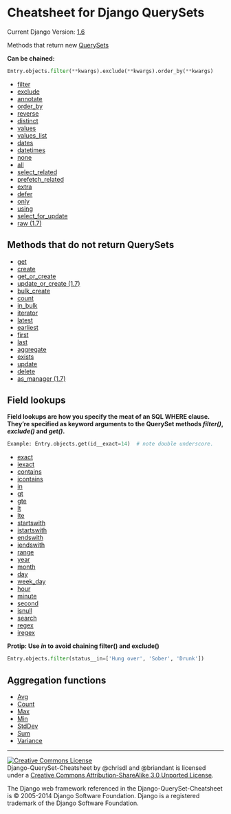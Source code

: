 # Cheatsheet for Django QuerySets
Current Django Version: [1.6](https://docs.djangoproject.com/en/1.7/ref/models/querysets/)

Methods that return new [QuerySets](https://docs.djangoproject.com/en/1.7/ref/models/querysets/#methods-that-return-new-querysets)

**Can be chained:**

````python
Entry.objects.filter(**kwargs).exclude(**kwargs).order_by(**kwargs)
````

 * [filter](https://docs.djangoproject.com/en/1.7/ref/models/querysets/#filter)
 * [exclude](https://docs.djangoproject.com/en/1.7/ref/models/querysets/#exclude)
 * [annotate](https://docs.djangoproject.com/en/1.7/ref/models/querysets/#annotate)
 * [order_by](https://docs.djangoproject.com/en/1.7/ref/models/querysets/#order-by)
 * [reverse](https://docs.djangoproject.com/en/1.7/ref/models/querysets/#reverse)
 * [distinct](https://docs.djangoproject.com/en/1.7/ref/models/querysets/#distinct)
 * [values](https://docs.djangoproject.com/en/1.7/ref/models/querysets/#values)
 * [values_list](https://docs.djangoproject.com/en/1.7/ref/models/querysets/#values-list)
 * [dates](https://docs.djangoproject.com/en/1.7/ref/models/querysets/#dates)
 * [datetimes](https://docs.djangoproject.com/en/1.7/ref/models/querysets/#datetimes)
 * [none](https://docs.djangoproject.com/en/1.7/ref/models/querysets/#none)
 * [all](https://docs.djangoproject.com/en/1.7/ref/models/querysets/#all)
 * [select_related](https://docs.djangoproject.com/en/1.7/ref/models/querysets/#select-related)
 * [prefetch_related](https://docs.djangoproject.com/en/1.7/ref/models/querysets/#prefetch-related)
 * [extra](https://docs.djangoproject.com/en/1.7/ref/models/querysets/#extra)
 * [defer](https://docs.djangoproject.com/en/1.7/ref/models/querysets/#defer)
 * [only](https://docs.djangoproject.com/en/1.7/ref/models/querysets/#only)
 * [using](https://docs.djangoproject.com/en/1.7/ref/models/querysets/#using)
 * [select_for_update](https://docs.djangoproject.com/en/1.7/ref/models/querysets/#select-for-update)
 * [raw (1.7)](https://docs.djangoproject.com/en/1.7/ref/models/querysets/#raw)

## Methods that do not return QuerySets

 * [get](https://docs.djangoproject.com/en/1.7/ref/models/querysets/#get)
 * [create](https://docs.djangoproject.com/en/1.7/ref/models/querysets/#create)
 * [get_or_create](https://docs.djangoproject.com/en/1.7/ref/models/querysets/#get-or-create)
 * [update_or_create (1.7)](https://docs.djangoproject.com/en/1.7/ref/models/querysets/#update-or-create)
 * [bulk_create](https://docs.djangoproject.com/en/1.7/ref/models/querysets/#bulk-create)
 * [count](https://docs.djangoproject.com/en/1.7/ref/models/querysets/#count)
 * [in_bulk](https://docs.djangoproject.com/en/1.7/ref/models/querysets/#in-bulk)
 * [iterator](https://docs.djangoproject.com/en/1.7/ref/models/querysets/#iterator)
 * [latest](https://docs.djangoproject.com/en/1.7/ref/models/querysets/#latest)
 * [earliest](https://docs.djangoproject.com/en/1.7/ref/models/querysets/#earliest)
 * [first](https://docs.djangoproject.com/en/1.7/ref/models/querysets/#first)
 * [last](https://docs.djangoproject.com/en/1.7/ref/models/querysets/#last)
 * [aggregate](https://docs.djangoproject.com/en/1.7/ref/models/querysets/#aggregate)
 * [exists](https://docs.djangoproject.com/en/1.7/ref/models/querysets/#exists)
 * [update](https://docs.djangoproject.com/en/1.7/ref/models/querysets/#update)
 * [delete](https://docs.djangoproject.com/en/1.7/ref/models/querysets/#delete)
 * [as_manager (1.7)](https://docs.djangoproject.com/en/1.7/ref/models/querysets/#as-manager)

## Field lookups

**Field lookups are how you specify the meat of an SQL WHERE clause. They’re specified as keyword arguments to the QuerySet methods *filter()*, *exclude()* and *get()*.**

````python
Example: Entry.objects.get(id__exact=14)  # note double underscore.
````

 * [exact](https://docs.djangoproject.com/en/1.7/ref/models/querysets/#exact)
 * [iexact](https://docs.djangoproject.com/en/1.7/ref/models/querysets/#iexact)
 * [contains](https://docs.djangoproject.com/en/1.7/ref/models/querysets/#contains)
 * [icontains](https://docs.djangoproject.com/en/1.7/ref/models/querysets/#icontains)
 * [in](https://docs.djangoproject.com/en/1.7/ref/models/querysets/#in)
 * [gt](https://docs.djangoproject.com/en/1.7/ref/models/querysets/#gt)
 * [gte](https://docs.djangoproject.com/en/1.7/ref/models/querysets/#gte)
 * [lt](https://docs.djangoproject.com/en/1.7/ref/models/querysets/#lt)
 * [lte](https://docs.djangoproject.com/en/1.7/ref/models/querysets/#lte)
 * [startswith](https://docs.djangoproject.com/en/1.7/ref/models/querysets/#startswith)
 * [istartswith](https://docs.djangoproject.com/en/1.7/ref/models/querysets/#istartswith)
 * [endswith](https://docs.djangoproject.com/en/1.7/ref/models/querysets/#endswith)
 * [iendswith](https://docs.djangoproject.com/en/1.7/ref/models/querysets/#iendswith)
 * [range](https://docs.djangoproject.com/en/1.7/ref/models/querysets/#range)
 * [year](https://docs.djangoproject.com/en/1.7/ref/models/querysets/#year)
 * [month](https://docs.djangoproject.com/en/1.7/ref/models/querysets/#month)
 * [day](https://docs.djangoproject.com/en/1.7/ref/models/querysets/#day)
 * [week_day](https://docs.djangoproject.com/en/1.7/ref/models/querysets/#week_day)
 * [hour](https://docs.djangoproject.com/en/1.7/ref/models/querysets/#hour)
 * [minute](https://docs.djangoproject.com/en/1.7/ref/models/querysets/#minute)
 * [second](https://docs.djangoproject.com/en/1.7/ref/models/querysets/#second)
 * [isnull](https://docs.djangoproject.com/en/1.7/ref/models/querysets/#isnull)
 * [search](https://docs.djangoproject.com/en/1.7/ref/models/querysets/#search)
 * [regex](https://docs.djangoproject.com/en/1.7/ref/models/querysets/#regex)
 * [iregex](https://docs.djangoproject.com/en/1.7/ref/models/querysets/#iregex)

**Protip: Use *in* to avoid chaining filter() and exclude()**

````python
Entry.objects.filter(status__in=['Hung over', 'Sober', 'Drunk'])
````

## Aggregation functions

 * [Avg](https://docs.djangoproject.com/en/1.6/ref/models/querysets/#avg)
 * [Count](https://docs.djangoproject.com/en/1.6/ref/models/querysets/#id6)
 * [Max](https://docs.djangoproject.com/en/1.6/ref/models/querysets/#max)
 * [Min](https://docs.djangoproject.com/en/1.6/ref/models/querysets/#min)
 * [StdDev](https://docs.djangoproject.com/en/1.6/ref/models/querysets/#stddev)
 * [Sum](https://docs.djangoproject.com/en/1.6/ref/models/querysets/#sum)
 * [Variance](https://docs.djangoproject.com/en/1.6/ref/models/querysets/#variance)

- - -

<a rel="license" href="http://creativecommons.org/licenses/by-sa/3.0/deed.en_US"><img alt="Creative Commons License" style="border-width:0" src="http://i.creativecommons.org/l/by-sa/3.0/88x31.png" /></a><br /><span xmlns:dct="http://purl.org/dc/terms/" href="http://purl.org/dc/dcmitype/Text" property="dct:title" rel="dct:type">Django-QuerySet-Cheatsheet</span> by <span xmlns:cc="http://creativecommons.org/ns#" property="cc:attributionName">@chrisdl and @briandant</span> is licensed under a <a rel="license" href="http://creativecommons.org/licenses/by-sa/3.0/deed.en_US">Creative Commons Attribution-ShareAlike 3.0 Unported License</a>.<br />

The Django web framework referenced in the Django-QuerySet-Cheatsheet is ​© 2005-2014 Django Software Foundation.
Django is a registered trademark of the Django Software Foundation.
